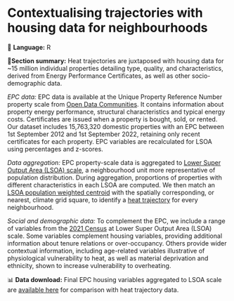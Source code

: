 # Contextualising trajectories with housing data for neighbourhoods

💬 **Language:** R 

📌**Section summary:** Heat trajectories are juxtaposed with housing data for ~15 million individual properties detailing type, quality, and characteristics, derived from Energy Performance Certificates, as well as other socio-demographic data. 

*EPC data:* EPC data is available at the Unique Property Reference Number property scale from [Open Data Communities](https://epc.opendatacommunities.org/). It contains information about property energy performance, structural characteristics and typical energy costs. Certificates are issued when a property is bought, sold, or rented. Our dataset includes 15,763,320 domestic properties with an EPC between 1st September 2012 and 1st September 2022, retaining only recent certificates for each property. EPC variables are recalculated for LSOA using percentages and z-scores.

*Data aggregation:* EPC property-scale data is aggregated to [Lower Super Output Area (LSOA) scale](https://www.ons.gov.uk/methodology/geography/ukgeographies/censusgeographies/census2021geographies), a neighbourhood unit more representative of population distribution. During aggregation, proportions of properties with different characteristics in each LSOA are computed. We then match an [LSOA population weighted centroid](https://geoportal.statistics.gov.uk/datasets/c8b3fc3c98a842708e201c8af1db15e3)  with the spatially corresponding, or nearest, climate grid square, to identify a [heat trajectory](https://github.com/CaitHRobinson/heat-housing-trajectories/tree/main/trajectories) for every neighbourhood.

*Social and demographic data:* To complement the EPC, we include a range of variables from the [2021 Census](https://www.ons.gov.uk/census) at Lower Super Output Area (LSOA) scale. Some variables complement housing variables, providing additional information about tenure relations or over-occupancy. Others provide wider contextual information, including age-related variables illustrative of physiological vulnerability to heat, as well as material deprivation and ethnicity, shown to increase vulnerability to overheating.

📊 **Data download:** Final EPC housing variables aggregated to LSOA scale are [available here](https://github.com/CaitHRobinson/heat-housing-trajectories/blob/main/housing/LSOA_EPC_Variables.csv) for comparison with heat trajectory data.





